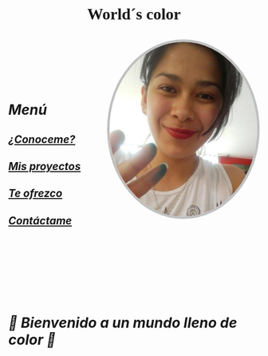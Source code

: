 <p style="text-align: center; font-family:cursive; 
font-size:xx-large;">
<strong>World´s color</strong>
</p>
<img src="../docs/assets/images/profile.jpg"
    widht="350" height="350"
    style="border: silver 5px solid; 
    float:right; 
    border-radius:200%"/>

<br/>
<br/>
<br/>
<br/>
<br/>

# ***Menú***

## [*¿Conoceme?*](./about.md)
## [*Mis proyectos*](./gallery.md)
## [*Te ofrezco*](./services.md)
## [*Contáctame*](./contact.md)
<br/>
<br/>
<br/>
<br/>
<br/>
<br/>
<br/>

# ***🎨 Bienvenido a un mundo lleno de color 🎨***



